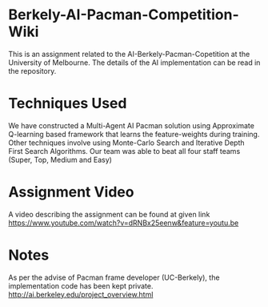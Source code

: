 # Berkely-AI-Pacman-Competition-Wiki
This is an assignment related to the AI-Berkely-Pacman-Copetition at the University of Melbourne.
The details of the AI implementation can be read in the repository. 
# Techniques Used
We have constructed a Multi-Agent AI Pacman solution using Approximate Q-learning based framework that learns the feature-weights during training. Other techniques involve using Monte-Carlo Search and Iterative Depth First Search Algorithms. Our team was able to beat all four staff teams (Super, Top, Medium and Easy)
# Assignment Video
A video describing the assignment can be found at given link https://www.youtube.com/watch?v=dRNBx25eenw&feature=youtu.be
# Notes
As per the advise of Pacman frame developer (UC-Berkely), the implementation code has been kept private. 
http://ai.berkeley.edu/project_overview.html
